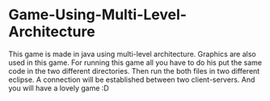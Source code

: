 # Game-Using-Multi-Level-Architecture
This game is made in java using multi-level architecture.
Graphics are also used in this game.
For running this game all you have to do his put the same code in the two different directories.
Then run the both files in two different eclipse.
A connection will be established between two client-servers.
And you will have a lovely game :D
